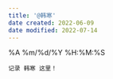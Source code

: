 ```yaml
---
title: '@韩寒'
date created: 2022-06-09
date modified: 2022-07-14
---
```


%A %m/%d/%Y %H:%M:%S

	记录 韩寒 这里！
